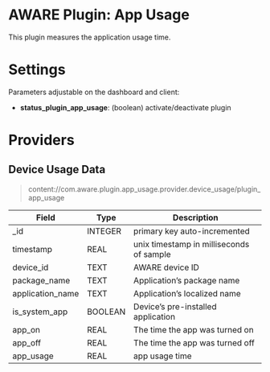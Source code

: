 AWARE Plugin: App Usage
==========================

This plugin measures the application usage time.

# Settings
Parameters adjustable on the dashboard and client:
- **status_plugin_app_usage**: (boolean) activate/deactivate plugin

# Providers
##  Device Usage Data
> content://com.aware.plugin.app_usage.provider.device_usage/plugin_app_usage

Field | Type | Description
----- | ---- | -----------
_id | INTEGER | primary key auto-incremented
timestamp | REAL | unix timestamp in milliseconds of sample
device_id | TEXT | AWARE device ID
package_name | TEXT | Application’s package name    
application_name | TEXT | Application’s localized name
is_system_app | BOOLEAN	 | Device’s pre-installed application
app_on | REAL | The time the app was turned on
app_off	| REAL | The time the app was turned off
app_usage	| REAL | app usage time